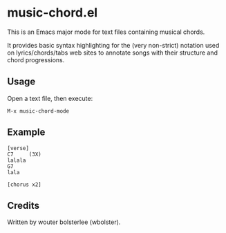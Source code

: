 music-chord.el
==============

This is an Emacs major mode for text files containing musical chords.

It provides basic syntax highlighting for the (very non-strict)
notation used on lyrics/chords/tabs web sites to annotate songs with
their structure and chord progressions.

Usage
-----

Open a text file, then execute:

``` emacs
M-x music-chord-mode
```

Example
-------

``` text
[verse]
C7     (3X)
lalala
G7
lala

[chorus x2]
```

Credits
-------

Written by wouter bolsterlee (wbolster).
